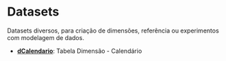 # Datasets

 Datasets diversos, para criação de dimensões, referência ou experimentos com modelagem de dados.

- **[dCalendario](https://github.com/andrecontisilva/Datasets/tree/main/Dim/dCalendario)**: Tabela Dimensão - Calendário

